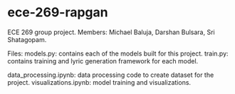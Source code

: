 # ece-269-rapgan

ECE 269 group project.
Members: Michael Baluja, Darshan Bulsara, Sri Shatagopam.

Files:
models.py: contains each of the models built for this project.
train.py: contains training and lyric generation framework for each model.


data_processing.ipynb: data processing code to create dataset for the project.
visualizations.ipynb: model training and visualizations.
